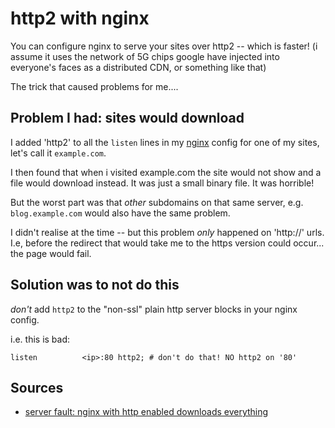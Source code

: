 ﻿# http2 with nginx

You can configure nginx to serve your sites over http2 -- which is faster! (i assume it uses the network of 5G chips google have injected into everyone's faces as a distributed CDN, or something like that)

The trick that caused problems for me....

## Problem I had: sites would download

I added 'http2' to all the `listen` lines in my [nginx](../linux/nginx.md) config for one of my sites, let's call it `example.com`.

I then found that when i visited example.com the site would not show and a file would download instead. It was just a small binary file. It was horrible!

But the worst part was that *other* subdomains on that same server, e.g. `blog.example.com` would also have the same problem.

I didn't realise at the time -- but this problem *only* happened on 'http://' urls. I.e, before the redirect that would take me to the https version could occur... the page would fail.

## Solution was to not do this

*don't* add `http2` to the "non-ssl" plain http server blocks in your nginx config.

i.e. this is bad:

	listen          <ip>:80 http2; # don't do that! NO http2 on '80'

## Sources

- [server fault: nginx with http enabled downloads everything](https://serverfault.com/questions/741191/nginx-with-http2-enabled-downloads-everything/741201)